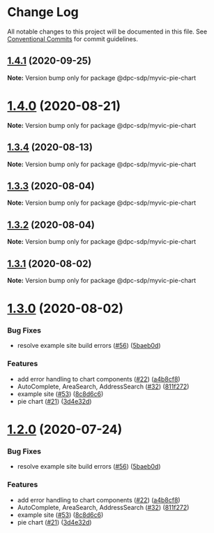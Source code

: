 # Change Log

All notable changes to this project will be documented in this file.
See [Conventional Commits](https://conventionalcommits.org) for commit guidelines.

## [1.4.1](https://github.com/dpc-sdp/myvictoria-vic-gov-au/tree/master/packages/PieChart/compare/v1.4.0...v1.4.1) (2020-09-25)

**Note:** Version bump only for package @dpc-sdp/myvic-pie-chart






# [1.4.0](https://github.com/dpc-sdp/myvictoria-vic-gov-au/tree/master/packages/PieChart/compare/v1.3.4...v1.4.0) (2020-08-21)

**Note:** Version bump only for package @dpc-sdp/myvic-pie-chart






## [1.3.4](https://github.com/dpc-sdp/myvictoria-vic-gov-au/tree/master/packages/PieChart/compare/v1.3.3...v1.3.4) (2020-08-13)

**Note:** Version bump only for package @dpc-sdp/myvic-pie-chart






## [1.3.3](https://github.com/dpc-sdp/myvictoria-vic-gov-au/tree/master/packages/PieChart/compare/v1.3.2...v1.3.3) (2020-08-04)

**Note:** Version bump only for package @dpc-sdp/myvic-pie-chart





## [1.3.2](https://github.com/dpc-sdp/myvictoria-vic-gov-au/tree/master/packages/PieChart/compare/v1.3.1...v1.3.2) (2020-08-04)

**Note:** Version bump only for package @dpc-sdp/myvic-pie-chart





## [1.3.1](https://github.com/dpc-sdp/myvictoria-vic-gov-au/tree/master/packages/PieChart/compare/v1.3.0...v1.3.1) (2020-08-02)

**Note:** Version bump only for package @dpc-sdp/myvic-pie-chart





# [1.3.0](https://github.com/dpc-sdp/myvictoria-vic-gov-au/tree/master/packages/PieChart/compare/v1.1.3...v1.3.0) (2020-08-02)


### Bug Fixes

* resolve example site build errors ([#56](https://github.com/dpc-sdp/myvictoria-vic-gov-au/tree/master/packages/PieChart/issues/56)) ([5baeb0d](https://github.com/dpc-sdp/myvictoria-vic-gov-au/tree/master/packages/PieChart/commit/5baeb0d7204879aa93b5ecaa1b21c3a9720511e7))


### Features

* add error handling to chart components ([#22](https://github.com/dpc-sdp/myvictoria-vic-gov-au/tree/master/packages/PieChart/issues/22)) ([a4b8cf8](https://github.com/dpc-sdp/myvictoria-vic-gov-au/tree/master/packages/PieChart/commit/a4b8cf8e32e726d9e0ac8418e0ee56c532bc0709))
* AutoComplete, AreaSearch, AddressSearch ([#32](https://github.com/dpc-sdp/myvictoria-vic-gov-au/tree/master/packages/PieChart/issues/32)) ([811f272](https://github.com/dpc-sdp/myvictoria-vic-gov-au/tree/master/packages/PieChart/commit/811f272cdd271188b12a575a5ceca3fd96953116))
* example site ([#53](https://github.com/dpc-sdp/myvictoria-vic-gov-au/tree/master/packages/PieChart/issues/53)) ([8c8d6c6](https://github.com/dpc-sdp/myvictoria-vic-gov-au/tree/master/packages/PieChart/commit/8c8d6c6e56b8772cdacc303d689358fe74ee791d))
* pie chart ([#21](https://github.com/dpc-sdp/myvictoria-vic-gov-au/tree/master/packages/PieChart/issues/21)) ([3d4e32d](https://github.com/dpc-sdp/myvictoria-vic-gov-au/tree/master/packages/PieChart/commit/3d4e32d9c934d3a745f02e5cf46822dbb878c760))





# [1.2.0](https://github.com/dpc-sdp/myvictoria-vic-gov-au/tree/master/packages/PieChart/compare/v1.1.3...v1.2.0) (2020-07-24)


### Bug Fixes

* resolve example site build errors ([#56](https://github.com/dpc-sdp/myvictoria-vic-gov-au/tree/master/packages/PieChart/issues/56)) ([5baeb0d](https://github.com/dpc-sdp/myvictoria-vic-gov-au/tree/master/packages/PieChart/commit/5baeb0d7204879aa93b5ecaa1b21c3a9720511e7))


### Features

* add error handling to chart components ([#22](https://github.com/dpc-sdp/myvictoria-vic-gov-au/tree/master/packages/PieChart/issues/22)) ([a4b8cf8](https://github.com/dpc-sdp/myvictoria-vic-gov-au/tree/master/packages/PieChart/commit/a4b8cf8e32e726d9e0ac8418e0ee56c532bc0709))
* AutoComplete, AreaSearch, AddressSearch ([#32](https://github.com/dpc-sdp/myvictoria-vic-gov-au/tree/master/packages/PieChart/issues/32)) ([811f272](https://github.com/dpc-sdp/myvictoria-vic-gov-au/tree/master/packages/PieChart/commit/811f272cdd271188b12a575a5ceca3fd96953116))
* example site ([#53](https://github.com/dpc-sdp/myvictoria-vic-gov-au/tree/master/packages/PieChart/issues/53)) ([8c8d6c6](https://github.com/dpc-sdp/myvictoria-vic-gov-au/tree/master/packages/PieChart/commit/8c8d6c6e56b8772cdacc303d689358fe74ee791d))
* pie chart ([#21](https://github.com/dpc-sdp/myvictoria-vic-gov-au/tree/master/packages/PieChart/issues/21)) ([3d4e32d](https://github.com/dpc-sdp/myvictoria-vic-gov-au/tree/master/packages/PieChart/commit/3d4e32d9c934d3a745f02e5cf46822dbb878c760))
